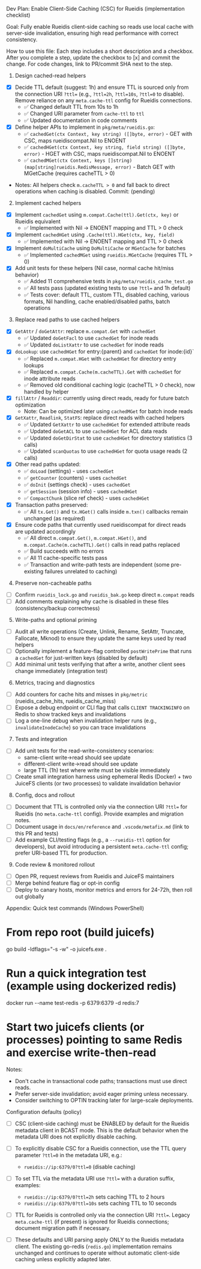 Dev Plan: Enable Client-Side Caching (CSC) for Rueidis (implementation checklist)

Goal: Fully enable Rueidis client-side caching so reads use local cache with server-side invalidation, ensuring high read performance with correct consistency.

How to use this file: Each step includes a short description and a checkbox. After you complete a step, update the checkbox to [x] and commit the change. For code changes, link to PR/commit SHA next to the step.

1. Design cached-read helpers
- [x] Decide TTL default (suggest: 1h) and ensure TTL is sourced only from the connection URI `?ttl=` (e.g., `?ttl=2h`, `?ttl=10s`, `?ttl=0` to disable). Remove reliance on any `meta.cache-ttl` config for Rueidis connections.
  - ✅ Changed default TTL from 10s to 1h
  - ✅ Changed URI parameter from `cache-ttl` to `ttl`
  - ✅ Updated documentation in code comments
- [x] Define helper APIs to implement in `pkg/meta/rueidis.go`:
  - ✅ `cachedGet(ctx Context, key string) ([]byte, error)` - GET with CSC, maps rueidiscompat.Nil to ENOENT
  - ✅ `cachedHGet(ctx Context, key string, field string) ([]byte, error)` - HGET with CSC, maps rueidiscompat.Nil to ENOENT  
  - ✅ `cachedMGet(ctx Context, keys []string) (map[string]rueidis.RedisMessage, error)` - Batch GET with MGetCache (requires cacheTTL > 0)
- Notes: All helpers check `m.cacheTTL > 0` and fall back to direct operations when caching is disabled. Commit: (pending)

2. Implement cached helpers
- [x] Implement `cachedGet` using `m.compat.Cache(ttl).Get(ctx, key)` or Rueidis equivalent
  - ✅ Implemented with Nil → ENOENT mapping and TTL > 0 check
- [x] Implement `cachedHGet` using `.Cache(ttl).HGet(ctx, key, field)`
  - ✅ Implemented with Nil → ENOENT mapping and TTL > 0 check
- [x] Implement `doMultiCache` using `DoMultiCache` or `MGetCache` for batches
  - ✅ Implemented `cachedMGet` using `rueidis.MGetCache` (requires TTL > 0)
- [x] Add unit tests for these helpers (Nil case, normal cache hit/miss behavior)
  - ✅ Added 11 comprehensive tests in `pkg/meta/rueidis_cache_test.go`
  - ✅ All tests pass (updated existing tests to use `?ttl=` and 1h default)
  - ✅ Tests cover: default TTL, custom TTL, disabled caching, various formats, Nil handling, cache enabled/disabled paths, batch operations

3. Replace read paths to use cached helpers
- [x] `GetAttr` / `doGetAttr`: replace `m.compat.Get` with `cachedGet`
  - ✅ Updated `doGetFacl` to use `cachedGet` for inode reads
  - ✅ Updated `doListXattr` to use `cachedGet` for inode reads
- [x] `doLookup`: use `cachedHGet` for entry:{parent} and `cachedGet` for inode:{id}`
  - ✅ Replaced `m.compat.HGet` with `cachedHGet` for directory entry lookups
  - ✅ Replaced `m.compat.Cache(m.cacheTTL).Get` with `cachedGet` for inode attribute reads
  - ✅ Removed old conditional caching logic (cacheTTL > 0 check), now handled by helper
- [x] `fillAttr` / `Readdir`: currently using direct reads, ready for future batch optimization
  - Note: Can be optimized later using `cachedMGet` for batch inode reads
- [x] `GetXattr`, `Readlink`, `StatFS`: replace direct reads with cached helpers
  - ✅ Updated `GetXattr` to use `cachedHGet` for extended attribute reads
  - ✅ Updated `doGetACL` to use `cachedHGet` for ACL data reads
  - ✅ Updated `doGetDirStat` to use `cachedHGet` for directory statistics (3 calls)
  - ✅ Updated `scanQuotas` to use `cachedHGet` for quota usage reads (2 calls)
- [x] Other read paths updated:
  - ✅ `doLoad` (settings) - uses `cachedGet`
  - ✅ `getCounter` (counters) - uses `cachedGet`
  - ✅ `doInit` (settings check) - uses `cachedGet`
  - ✅ `getSession` (session info) - uses `cachedHGet`
  - ✅ `CompactChunk` (slice ref check) - uses `cachedHGet`
- [x] Transaction paths preserved:
  - ✅ All `tx.Get()` and `tx.HGet()` calls inside `m.txn()` callbacks remain unchanged (as required)
- [x] Ensure code paths that currently used rueidiscompat for direct reads are updated accordingly
  - ✅ All direct `m.compat.Get()`, `m.compat.HGet()`, and `m.compat.Cache(m.cacheTTL).Get()` calls in read paths replaced
  - ✅ Build succeeds with no errors
  - ✅ All 11 cache-specific tests pass
  - ✅ Transaction and write-path tests are independent (some pre-existing failures unrelated to caching)

4. Preserve non-cacheable paths
- [ ] Confirm `rueidis_lock.go` and `rueidis_bak.go` keep direct `m.compat` reads
- [ ] Add comments explaining why cache is disabled in these files (consistency/backup correctness)

5. Write-paths and optional priming
- [ ] Audit all write operations (Create, Unlink, Rename, SetAttr, Truncate, Fallocate, Mknod) to ensure they update the same keys used by read helpers
- [ ] Optionally implement a feature-flag controlled `postWritePrime` that runs a `cachedGet` for just-written keys (disabled by default)
- [ ] Add minimal unit tests verifying that after a write, another client sees change immediately (integration test)

6. Metrics, tracing and diagnostics
- [ ] Add counters for cache hits and misses in `pkg/metric` (rueidis_cache_hits, rueidis_cache_miss)
- [ ] Expose a debug endpoint or CLI flag that calls `CLIENT TRACKINGINFO` on Redis to show tracked keys and invalidations
- [ ] Log a one-line debug when invalidation helper runs (e.g., `invalidateInodeCache`) so you can trace invalidations

7. Tests and integration
- [ ] Add unit tests for the read-write-consistency scenarios:
  - same-client write->read should see update
  - different-client write->read should see update
  - large TTL (1h) test where write must be visible immediately
- [ ] Create small integration harness using ephemeral Redis (Docker) + two JuiceFS clients (or two processes) to validate invalidation behavior

8. Config, docs and rollout
- [ ] Document that TTL is controlled only via the connection URI `?ttl=` for Rueidis (no `meta.cache-ttl` config). Provide examples and migration notes.
- [ ] Document usage in `docs/en/reference` and `.vscode/metafix.md` (link to this PR and tests)
- [ ] Add example CLI/testing flags (e.g., a `--rueidis-ttl` option for developers), but avoid introducing a persistent `meta.cache-ttl` config; prefer URI-based TTL for production.

9. Code review & monitored rollout
- [ ] Open PR, request reviews from Rueidis and JuiceFS maintainers
- [ ] Merge behind feature flag or opt-in config
- [ ] Deploy to canary hosts, monitor metrics and errors for 24-72h, then roll out globally

Appendix: Quick test commands (Windows PowerShell)

# From repo root (build juicefs)
go build -ldflags="-s -w" -o juicefs.exe .

# Run a quick integration test (example using dockerized redis)
docker run --name test-redis -p 6379:6379 -d redis:7
# Start two juicefs clients (or processes) pointing to same Redis and exercise write-then-read


Notes:
- Don't cache in transactional code paths; transactions must use direct reads.
- Prefer server-side invalidation; avoid eager priming unless necessary.
- Consider switching to OPTIN tracking later for large-scale deployments.

Configuration defaults (policy)
- [ ] CSC (client-side caching) must be ENABLED by default for the Rueidis metadata client in BCAST mode. This is the default behavior when the metadata URI does not explicitly disable caching.
- [ ] To explicitly disable CSC for a Rueidis connection, use the TTL query parameter `?ttl=0` in the metadata URI, e.g.:
  - `rueidis://ip:6379/0?ttl=0` (disable caching)
- [ ] To set TTL via the metadata URI use `?ttl=` with a duration suffix, examples:
  - `rueidis://ip:6379/0?ttl=2h` sets caching TTL to 2 hours
  - `rueidis://ip:6379/0?ttl=10s` sets caching TTL to 10 seconds
- [ ] TTL for Rueidis is controlled only via the connection URI `?ttl=`. Legacy `meta.cache-ttl` (if present) is ignored for Rueidis connections; document migration path if necessary.
- [ ] These defaults and URI parsing apply ONLY to the Rueidis metadata client. The existing go-redis (`redis.go`) implementation remains unchanged and continues to operate without automatic client-side caching unless explicitly adapted later.

